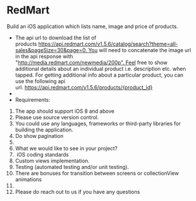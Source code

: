 # RedMart

Build an iOS application which lists name, image and price of products. 
* The api url to download the list of products https://api.redmart.com/v1.5.6/catalog/search?theme=all-sales&pageSize=30&page=0. You will need to concatenate the image url in the api response with "http://media.redmart.com/newmedia/200p". Feel free to show additional details about an individual product i.e. description etc. when tapped. For getting additional info about a particular product, you can use the following api url. https://api.redmart.com/v1.5.6/products/{product_id}
* 
* Requirements:
1. The app should support iOS 8 and above
2. Please use source version control.
3. You could use any languages, frameworks or third-party libraries for building the application.
4. Do show pagination
5. 
6. What we would like to see in your project?
7.  iOS coding standards
8. Custom views implementation.
9. Testing (automated testing and/or unit testing).
10. There are bonuses for transition between screens or collectionView animations
11. 
12. Please do reach out to us if you have any questions
